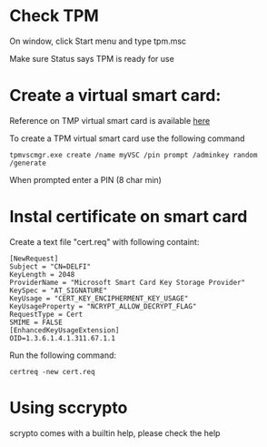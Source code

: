 ﻿
# Check TPM 

On window, click Start menu and type tpm.msc

Make sure Status says TPM is ready for use

# Create a virtual smart card:

Reference on TMP virtual smart card is available [here](https://docs.microsoft.com/en-us/windows/security/identity-protection/virtual-smart-cards/virtual-smart-card-use-virtual-smart-cards)

To create a TPM virtual smart card use the following command

    tpmvscmgr.exe create /name myVSC /pin prompt /adminkey random /generate

When prompted enter a PIN (8 char min)

# Instal certificate on smart card
Create a text file "cert.req" with following containt:

    [NewRequest]
    Subject = "CN=DELFI"
    KeyLength = 2048
    ProviderName = "Microsoft Smart Card Key Storage Provider"
    KeySpec = "AT_SIGNATURE"
    KeyUsage = "CERT_KEY_ENCIPHERMENT_KEY_USAGE"
    KeyUsageProperty = "NCRYPT_ALLOW_DECRYPT_FLAG"
    RequestType = Cert
    SMIME = FALSE
    [EnhancedKeyUsageExtension]
    OID=1.3.6.1.4.1.311.67.1.1

Run the following command:

    certreq -new cert.req

# Using sccrypto
scrypto comes with a builtin help, please check the help
